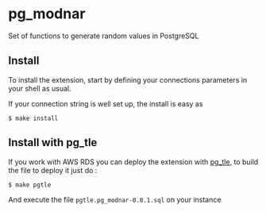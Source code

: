 # pg_modnar
Set of functions to generate random values in PostgreSQL

## Install

To install the extension, start by defining your connections
parameters in your shell as usual.

If your connection string is well set up, the install is easy as

```
$ make install
```

## Install with pg_tle

If you work with AWS RDS you can deploy the extension with
[pg_tle](https://github.com/aws/pg_tle), to build the file to deploy
it just do :

```
$ make pgtle
```

And execute the file `pgtle.pg_modnar-0.0.1.sql` on your instance